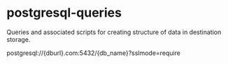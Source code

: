# postgresql-queries
Queries and associated scripts for creating structure of data in destination storage.

postgresql://{dburl}.com:5432/{db_name}?sslmode=require